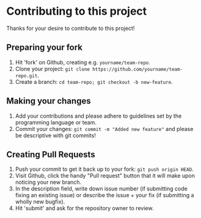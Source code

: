 # Contributing to this project

Thanks for your desire to contribute to this project!

## Preparing your fork

1. Hit 'fork' on Github, creating e.g. `yourname/team-repo`.
2. Clone your project: `git clone https://github.com/yourname/team-repo.git`.
3. Create a branch: `cd team-repo; git checkout -b new-feature`.

## Making your changes

1. Add your contributions and please adhere to guidelines set by the programming language or team.
3. Commit your changes: `git commit -m "Added new feature"` and please be descriptive with git commits!

## Creating Pull Requests

1. Push your commit to get it back up to your fork: `git push origin HEAD`.
2. Visit Github, click the handy "Pull request" button that it will make upon noticing your new branch.
3. In the description field, write down issue number (if submitting code fixing an existing issue) or describe the issue + your fix (if submitting a wholly new bugfix).
4. Hit 'submit' and ask for the repository owner to review.
